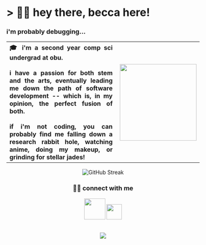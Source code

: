 <h1>> 👋🏻 hey there, becca here!</h1>
<h3>i'm probably debugging...</h3>

<table>
  <tr>
    <th align="justify">🎓 i'm a second year comp sci undergrad at obu. </br></br>i have a passion for both stem and the arts, eventually 
      leading me down the path of software development -- which is, in my opinion, the perfect fusion of both. <br/><br/>
      if i'm not coding, you can probably find me falling down a research rabbit hole, watching anime, doing my makeup, 
      or grinding for stellar jades!</th>
    <th><img src="https://media.tenor.com/5Bcl2El0MD4AAAAi/phew-rebecca.gif" width="200" align="right"/></th>
  </tr>
</table>

<div align="center">
  <picture>
    <source
      srcset="https://streak-stats.demolab.com?user=beccawatts&theme=rose&date_format=j%20M%5B%20Y%5D&hide_total_contributions=true"
      media="(prefers-color-scheme: light)", "(prefers-color-scheme: no-preference)"
    />
    <source
      srcset="https://streak-stats.demolab.com?user=beccawatts&theme=neon&date_format=j%20M%5B%20Y%5D&hide_total_contributions=true"
      media="(prefers-color-scheme: dark)"
    />
    <img src="https://streak-stats.demolab.com?user=beccawatts&theme=rose&date_format=j%20M%5B%20Y%5D&hide_total_contributions=true" alt="GitHub Streak" />
  </picture>
</div>

<div align="center">
  <h3>🫶🏻 connect with me</h3>
  <a href="https://www.instagram.com/beccaw.dev/"><img src="https://cdn.freebiesupply.com/images/large/2x/instagram-logo-gradient-transparent.png" width="55"/></a>
  <a href="mailto:b.watts19@outlook.com"><img src="https://www.iconsdb.com/icons/preview/deep-pink/email-5-xxl.png" width="40" /></a>
</div>

</br>

<p align="center">
  <picture>
    <source
      srcset="https://github-readme-stats.vercel.app/api?username=beccawatts&show_icons=true&theme=rose"
      media="(prefers-color-scheme: light), (prefers-color-scheme: no-preference)"
    />
    <source 
      srcset="https://github-readme-stats.vercel.app/api?username=beccawatts&show_icons=true&theme=neon"
      media="(prefers-color-scheme: dark)"
    />
    <img src="https://github-readme-stats.vercel.app/api?username=beccawatts&show_icons=true&theme=rose" />
  </picture>
</p>




<!--
**beccawatts/beccawatts** is a ✨ _special_ ✨ repository because its `README.md` (this file) appears on your GitHub profile.

Here are some ideas to get you started:

- 🔭 I’m currently working on ...
- 🌱 I’m currently learning ...
- 👯 I’m looking to collaborate on ...
- 🤔 I’m looking for help with ...
- 💬 Ask me about ...
- 📫 How to reach me: ...
- 😄 Pronouns: ...
- ⚡ Fun fact: ...
-->
